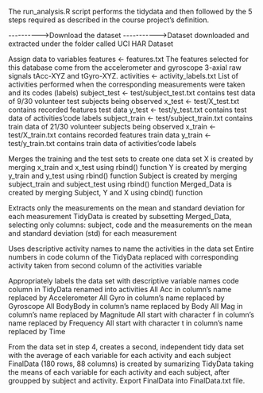 The run_analysis.R script performs the tidydata and then followed by the 5 steps required as described in the course project’s definition.

 ---------->Download the dataset
----------->Dataset downloaded and extracted under the folder called UCI HAR Dataset

Assign data to variables
features <- features.txt 
The features selected for this database come from the accelerometer and gyroscope 3-axial raw signals tAcc-XYZ and tGyro-XYZ.
activities <- activity_labels.txt 
List of activities performed when the corresponding measurements were taken and its codes (labels)
subject_test <- test/subject_test.txt 
contains test data of 9/30 volunteer test subjects being observed
x_test <- test/X_test.txt 
contains recorded features test data
y_test <- test/y_test.txt 
contains test data of activities’code labels
subject_train <- test/subject_train.txt 
contains train data of 21/30 volunteer subjects being observed
x_train <- test/X_train.txt 
contains recorded features train data
y_train <- test/y_train.txt 
contains train data of activities’code labels

Merges the training and the test sets to create one data set
X  is created by merging x_train and x_test using rbind() function
Y  is created by merging y_train and y_test using rbind() function
Subject  is created by merging subject_train and subject_test using rbind() function
Merged_Data is created by merging Subject, Y and X using cbind() function

Extracts only the measurements on the mean and standard deviation for each measurement
TidyData is created by subsetting Merged_Data, selecting only columns: subject, code and the measurements on the mean and standard deviation (std) for each measurement

Uses descriptive activity names to name the activities in the data set
Entire numbers in code column of the TidyData replaced with corresponding activity taken from second column of the activities variable

Appropriately labels the data set with descriptive variable names
code column in TidyData renamed into activities
All Acc in column’s name replaced by Accelerometer
All Gyro in column’s name replaced by Gyroscope
All BodyBody in column’s name replaced by Body
All Mag in column’s name replaced by Magnitude
All start with character f in column’s name replaced by Frequency
All start with character t in column’s name replaced by Time

From the data set in step 4, creates a second, independent tidy data set with the average of each variable for each activity and each subject
FinalData (180 rows, 88 columns) is created by sumarizing TidyData taking the means of each variable for each activity and each subject, after groupped by subject and activity.
Export FinalData into FinalData.txt file.
